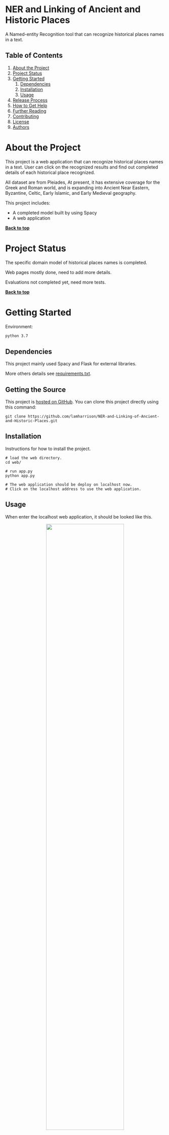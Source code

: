 # NER and Linking of Ancient and Historic Places

A Named-entity Recognition tool that can recognize historical places names in a text.


## Table of Contents

1. [About the Project](#about-the-project)
1. [Project Status](#project-status)
1. [Getting Started](#getting-started)
	1. [Dependencies](#dependencies)
	1. [Installation](#installation)
	1. [Usage](#usage)
1. [Release Process](#release-process)
1. [How to Get Help](#how-to-get-help)
1. [Further Reading](#further-reading)
1. [Contributing](#contributing)
1. [License](#license)
1. [Authors](#authors)

# About the Project

This project is a web application that can recognize historical places names
 in a text. User can click on the recognized results and find out completed details 
 of each historical place recognized.   
    
 All dataset are from Pleiades,  At present, it has extensive coverage for the Greek and Roman world, and is expanding into Ancient Near Eastern, Byzantine, Celtic, Early Islamic, and Early Medieval geography.    
    
 This project includes:

* A completed model built by using Spacy
* A  web application


**[Back to top](#table-of-contents)**

# Project Status

The specific domain model of historical places names is completed.  

Web pages mostly done, need to add more details.  

Evaluations not completed yet, need more tests.


**[Back to top](#table-of-contents)**

# Getting Started

Environment: 
```bash
python 3.7
```

## Dependencies

This project mainly used Spacy and Flask for external libraries.  
    
More others details see [requirements.txt](https://github.com/lamharrison/NER-and-Linking-of-Ancient-and-Historic-Places/blob/master/requirements.txt).

## Getting the Source

This project is [hosted on GitHub](https://github.com/lamharrison/NER-and-Linking-of-Ancient-and-Historic-Places.git). You can clone this project directly using this command:

```
git clone https://github.com/lamharrison/NER-and-Linking-of-Ancient-and-Historic-Places.git
```

## Installation

Instructions for how to install the project.

```
# load the web directory.
cd web/

# run app.py
python app.py

# The web application should be deploy on localhost now.
# Click on the localhost address to use the web application.
```

## Usage

When enter the localhost web application, it should be looked like this.    
<div align=center><img width=70% src="https://github.com/lamharrison/NER-and-Linking-of-Ancient-and-Historic-Places/blob/master/asset/mainpage.png"/></div>  
        
After entering your historical text, click on submit button, results come out.  
<div align=center><img width=70% src="https://github.com/lamharrison/NER-and-Linking-of-Ancient-and-Historic-Places/blob/master/asset/results.png"/></div>

Click on place names recognized, it would jump to place information details page.
<div align=center><img width=70% src="https://github.com/lamharrison/NER-and-Linking-of-Ancient-and-Historic-Places/blob/master/asset/place_information.png"/></div>


**[Back to top](#table-of-contents)**

# Release Process

Version 1.0.0.

# How to Get Help

Provide any instructions or contact information for users who need to get further help with your project.

# Contributing

We encourage public contributions! Please review [CODE_OF_CONDUCT.md](https://github.com/lamharrison/NER-and-Linking-of-Ancient-and-Historic-Places/blob/master/CODE_OF_CONDUCT.md) for details on our code of conduct and development process.

**[Back to top](#table-of-contents)**

# Further Reading

[Pleiades](https://pleiades.stoa.org/)  
[flask](https://flask.palletsprojects.com/en/1.1.x/)    
[Spacy](https://spacy.io/)  

**[Back to top](#table-of-contents)**

# License

Copyright (c) 2020 Dr. Andreas Vlachidis, Zhishu Lin.

This project is licensed under the BSD 3-Clause License - see [LICENSE.md](https://github.com/lamharrison/NER-and-Linking-of-Ancient-and-Historic-Places/blob/master/LICENSE) file for details.    


**[Back to top](#table-of-contents)**

# Authors

* **[Dr. Andreas Vlachidis](https://www.ucl.ac.uk/information-studies/dr-andreas-vlachidis-0)**
* **[Zhishu Lin](https://github.com/lamharrison)**


**[Back to top](#table-of-contents)**